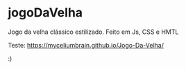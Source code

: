 # jogoDaVelha
Jogo da velha clássico estilizado. Feito em Js, CSS e HMTL

Teste: https://myceliumbrain.github.io/Jogo-Da-Velha/

:)
